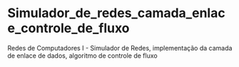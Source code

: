 # Simulador_de_redes_camada_enlace_controle_de_fluxo
Redes de Computadores I - Simulador de Redes, implementação da camada de enlace de dados, algoritmo de controle de fluxo
